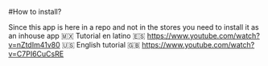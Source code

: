 #How to install?

Since this app is here in a repo and not in the stores you need to install it as an inhouse app
🇲🇽 Tutorial en latino 🇪🇸
https://www.youtube.com/watch?v=nZtdIm41v80
🇺🇸 English tutorial 🇬🇧 
https://www.youtube.com/watch?v=C7PI6CuCsRE
